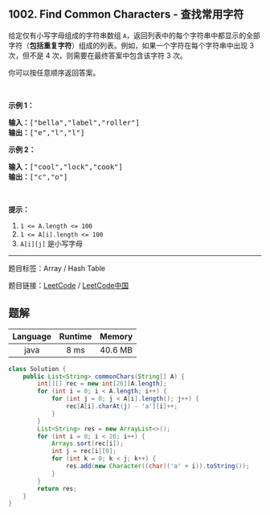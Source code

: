 ## 1002. Find Common Characters - 查找常用字符

<!--If you want to use the English description, use `question.content` instead-->

<p>给定仅有小写字母组成的字符串数组 <code>A</code>，返回列表中的每个字符串中都显示的全部字符（<strong>包括重复字符</strong>）组成的列表。例如，如果一个字符在每个字符串中出现 3 次，但不是 4 次，则需要在最终答案中包含该字符 3 次。</p>

<p>你可以按任意顺序返回答案。</p>

<p>&nbsp;</p>

<p><strong>示例 1：</strong></p>

<pre><strong>输入：</strong>[&quot;bella&quot;,&quot;label&quot;,&quot;roller&quot;]
<strong>输出：</strong>[&quot;e&quot;,&quot;l&quot;,&quot;l&quot;]
</pre>

<p><strong>示例 2：</strong></p>

<pre><strong>输入：</strong>[&quot;cool&quot;,&quot;lock&quot;,&quot;cook&quot;]
<strong>输出：</strong>[&quot;c&quot;,&quot;o&quot;]
</pre>

<p>&nbsp;</p>

<p><strong>提示：</strong></p>

<ol>
	<li><code>1 &lt;= A.length &lt;= 100</code></li>
	<li><code>1 &lt;= A[i].length &lt;= 100</code></li>
	<li><code>A[i][j]</code> 是小写字母</li>
</ol>



-----

题目标签：Array / Hash Table

题目链接：[LeetCode](https://leetcode.com/problems/find-common-characters/description/)  /  [LeetCode中国](https://leetcode-cn.com/problems/find-common-characters/description/)

## 题解



| Language | Runtime | Memory |
|:---:|:---:|:---:|
| java  | 8  ms | 40.6 MB |

```java
class Solution {
    public List<String> commonChars(String[] A) {
        int[][] rec = new int[26][A.length];
        for (int i = 0; i < A.length; i++) {
            for (int j = 0; j < A[i].length(); j++) {
                rec[A[i].charAt(j) - 'a'][i]++;
            }
        }
        List<String> res = new ArrayList<>();
        for (int i = 0; i < 26; i++) {
            Arrays.sort(rec[i]);
            int j = rec[i][0];
            for (int k = 0; k < j; k++) {
                res.add(new Character((char)('a' + i)).toString());
            }
        }
        return res;
    }
}
```
